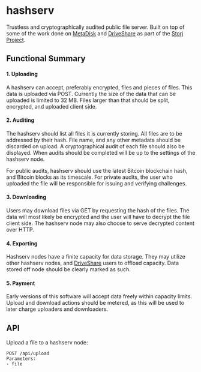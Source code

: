 # hashserv
Trustless and cryptographically audited public file server. Built on top of some of the work done on [MetaDisk](http://metadisk.org) and [DriveShare](http://driveshare.org) as part of the [Storj Project](http://storj.io).

## Functional Summary

#### 1. Uploading

A hashserv can accept, preferably encrypted, files and pieces of files. This data is uploaded via POST. Currently the size of the data that can be uploaded is limited to 32 MB. Files larger than that should be split, encrypted, and uploaded client side. 

#### 2. Auditing

The hashserv should list all files it is currently storing. All files are to be addressed by their hash. File name, and any other metadata should be discarded on upload. A cryptographical audit of each file should also be displayed. When audits should be completed will be up to the settings of the hashserv node. 

For public audits, hashserv should use the latest Bitcoin blockchain hash, and Bitcoin blocks as its timescale. For private audits, the user who uploaded the file will be responsible for issuing and verifying challenges.

#### 3. Downloading
Users may download files via GET by requesting the hash of the files. The data will most likely be encrypted and the user will have to decrypt the file client side. The hashserv node may also choose to serve decrypted content over HTTP. 

#### 4. Exporting
Hashserv nodes  have a finite capacity for data storage. They may utilize other hashserv nodes, and [DriveShare](http://driveshare.org) users to offload capacity. Data stored off node should be clearly marked as such.

#### 5. Payment
Early versions of this software will accept data freely within capacity limits. Upload and download actions should be metered, as this will be used to later charge uploaders and downloaders. 

## API

Upload a file to a hashserv node:

    POST /api/upload
    Parameters:
    - file

